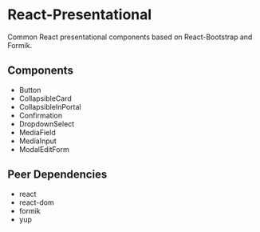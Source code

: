 # React-Presentational
Common React presentational components based on React-Bootstrap and Formik.

## Components
- Button
- CollapsibleCard
- CollapsibleInPortal
- Confirmation
- DropdownSelect
- MediaField
- MediaInput
- ModalEditForm

## Peer Dependencies
- react
- react-dom
- formik
- yup